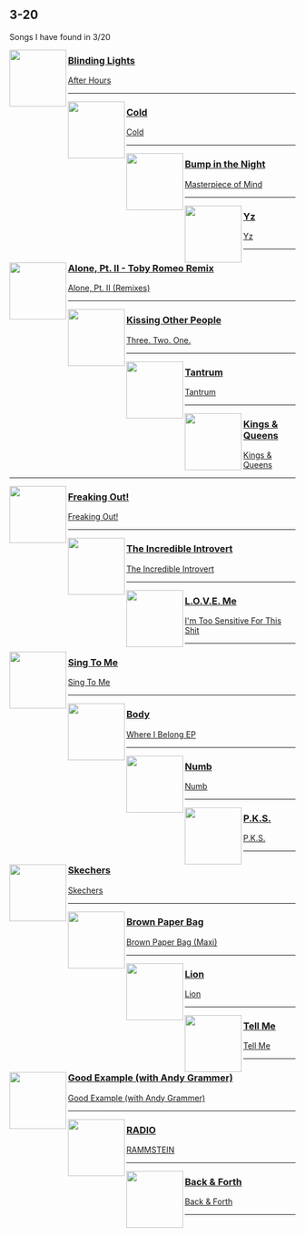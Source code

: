 ## 3-20
[start-desc]: #

Songs I have found in 3&#x2F;20

[end-desc]: #

<img align="left" width="100" height="100" src="https://i.scdn.co/image/ab67616d0000b2738863bc11d2aa12b54f5aeb36">

### [Blinding Lights](https://open.spotify.com/go?uri=spotify:track:0VjIjW4GlUZAMYd2vXMi3b)
[After Hours](https://open.spotify.com/go?uri=spotify:album:4yP0hdKOZPNshxUOjY0cZj)

---


<img align="left" width="100" height="100" src="https://i.scdn.co/image/ab67616d0000b2731dce0084c3f7c78dd61a0c3f">

### [Cold](https://open.spotify.com/go?uri=spotify:track:5jYe1mOKg5zUx0enf1DOdz)
[Cold](https://open.spotify.com/go?uri=spotify:album:0Vci60496fhTWcRODhFCYM)

---


<img align="left" width="100" height="100" src="https://i.scdn.co/image/ab67616d0000b2738b219a6d1533cd5015233a4a">

### [Bump in the Night](https://open.spotify.com/go?uri=spotify:track:25GVi0OcnE5TuCknAIzaFk)
[Masterpiece of Mind](https://open.spotify.com/go?uri=spotify:album:0KGUHBBUrMO2YpAoPD2ga5)

---


<img align="left" width="100" height="100" src="https://i.scdn.co/image/ab67616d0000b2735ed8344c718b282e639d92fe">

### [Yz](https://open.spotify.com/go?uri=spotify:track:3XeOW6styagl3LQ8GrUqHp)
[Yz](https://open.spotify.com/go?uri=spotify:album:5UytAPHvZT4b3ytntdWVQf)

---


<img align="left" width="100" height="100" src="https://i.scdn.co/image/ab67616d0000b27334f910289c935d7d52073b3f">

### [Alone, Pt. II - Toby Romeo Remix](https://open.spotify.com/go?uri=spotify:track:3sbDomF1E8VXhAzw3vHWcJ)
[Alone, Pt. II (Remixes)](https://open.spotify.com/go?uri=spotify:album:2mxUoEbnEU5HQUApB1tm1X)

---


<img align="left" width="100" height="100" src="https://i.scdn.co/image/ab67616d0000b2735e6f3b66721a47e39fac4274">

### [Kissing Other People](https://open.spotify.com/go?uri=spotify:track:4WjTbrxOPvSwQlajlE4aXH)
[Three. Two. One.](https://open.spotify.com/go?uri=spotify:album:3nP0DOBWPfEToiDGMXZCAb)

---


<img align="left" width="100" height="100" src="https://i.scdn.co/image/ab67616d0000b2739ee25a36c6fe0c2841fff542">

### [Tantrum](https://open.spotify.com/go?uri=spotify:track:3htJKHlAjUoRmNLheJ8uTV)
[Tantrum](https://open.spotify.com/go?uri=spotify:album:5IRp7hBdLQOz5gB90M1hg0)

---


<img align="left" width="100" height="100" src="https://i.scdn.co/image/ab67616d0000b273455b66109a326b6ffb3f169b">

### [Kings & Queens](https://open.spotify.com/go?uri=spotify:track:76nqCfJOcFFWBJN32PAksn)
[Kings & Queens](https://open.spotify.com/go?uri=spotify:album:6yUkGEJftbJl1QPvz4WTjO)

---


<img align="left" width="100" height="100" src="https://i.scdn.co/image/ab67616d0000b2732a562bc97d0609f0ac83109a">

### [Freaking Out!](https://open.spotify.com/go?uri=spotify:track:3san0Uyl11zEKigulyI2nt)
[Freaking Out!](https://open.spotify.com/go?uri=spotify:album:7LJ3mxZxiL6HhXm1kp30Nb)

---


<img align="left" width="100" height="100" src="https://i.scdn.co/image/ab67616d0000b27311f5dbc66b0cb56ade0ff893">

### [The Incredible Introvert](https://open.spotify.com/go?uri=spotify:track:1Cvrd7bkgIwNRu4J22Il0t)
[The Incredible Introvert](https://open.spotify.com/go?uri=spotify:album:1aKGnv94rSlrCANCVQ7Xk4)

---


<img align="left" width="100" height="100" src="https://i.scdn.co/image/ab67616d0000b27314f501f3864e6bda438c4a44">

### [L.O.V.E. Me](https://open.spotify.com/go?uri=spotify:track:5gjdP0j7p1mJYGMSOVDlH3)
[I'm Too Sensitive For This Shit](https://open.spotify.com/go?uri=spotify:album:1GTeUN1ncE1Ecer5MHkxKv)

---


<img align="left" width="100" height="100" src="https://i.scdn.co/image/ab67616d0000b27377ab46be7891af8431b7b4da">

### [Sing To Me](https://open.spotify.com/go?uri=spotify:track:44oCGRuPFy7Uz6w4KliMBS)
[Sing To Me](https://open.spotify.com/go?uri=spotify:album:5XdXw120Se7gs2kCDfIh3Z)

---


<img align="left" width="100" height="100" src="https://i.scdn.co/image/ab67616d0000b273620503ff0e9842ec7ad8ac12">

### [Body](https://open.spotify.com/go?uri=spotify:track:3vTiFGEf6qe9H7qn0zgK1z)
[Where I Belong EP](https://open.spotify.com/go?uri=spotify:album:6FLKHS3sz64yWyvWGSNs3i)

---


<img align="left" width="100" height="100" src="https://i.scdn.co/image/ab67616d0000b273d4c4ccca7cb576178432aa97">

### [Numb](https://open.spotify.com/go?uri=spotify:track:4y6oqAKFlZMdGpQunCrQgY)
[Numb](https://open.spotify.com/go?uri=spotify:album:6E0TerRd3q3CVw4BJKj2yl)

---


<img align="left" width="100" height="100" src="https://i.scdn.co/image/ab67616d0000b2734ff0f2cd8828e0cc4b977032">

### [P.K.S.](https://open.spotify.com/go?uri=spotify:track:0I3X2vfMtaXkUTK8WFCrmK)
[P.K.S.](https://open.spotify.com/go?uri=spotify:album:1io44VDHFf62q2mWo74GgD)

---


<img align="left" width="100" height="100" src="https://i.scdn.co/image/ab67616d0000b273928176cad62d2e7625636c3f">

### [Skechers](https://open.spotify.com/go?uri=spotify:track:2alc8VZAzDgdAsL2QMk3hu)
[Skechers](https://open.spotify.com/go?uri=spotify:album:4a50hfH6HJQywmghPYnRRW)

---


<img align="left" width="100" height="100" src="https://i.scdn.co/image/ab67616d0000b273bb9208be72f3cb27f4d03712">

### [Brown Paper Bag](https://open.spotify.com/go?uri=spotify:track:50uY99aJHs5nImL5OaPjfR)
[Brown Paper Bag (Maxi)](https://open.spotify.com/go?uri=spotify:album:44K9yRRWnSr6GEAxRPGp7Q)

---


<img align="left" width="100" height="100" src="https://i.scdn.co/image/ab67616d0000b2738768194862912b9e3a69c726">

### [Lion](https://open.spotify.com/go?uri=spotify:track:6GWNh4A7t4UHtUupgL5Evj)
[Lion](https://open.spotify.com/go?uri=spotify:album:4ASMkFoc7GDXkWqvv9zHwG)

---


<img align="left" width="100" height="100" src="https://i.scdn.co/image/ab67616d0000b273248f53244d09eb91d9489746">

### [Tell Me](https://open.spotify.com/go?uri=spotify:track:5GWXpzodjUfbd9JQhFQDVw)
[Tell Me](https://open.spotify.com/go?uri=spotify:album:6pXlQpmk31z1ZUcNdIF46X)

---


<img align="left" width="100" height="100" src="https://i.scdn.co/image/ab67616d0000b273225fc2439998c95a2edfe119">

### [Good Example (with Andy Grammer)](https://open.spotify.com/go?uri=spotify:track:5SspaMrPfWyRCS0GpjIxa6)
[Good Example (with Andy Grammer)](https://open.spotify.com/go?uri=spotify:album:2NjENS5zmbvNvABCfygUU6)

---


<img align="left" width="100" height="100" src="https://i.scdn.co/image/ab67616d0000b27302add2c77fb6999e311a3248">

### [RADIO](https://open.spotify.com/go?uri=spotify:track:5vZ4IeUenK2cHub2d7yfWk)
[RAMMSTEIN](https://open.spotify.com/go?uri=spotify:album:1LoyJQVHPLHE3fCCS8Juek)

---


<img align="left" width="100" height="100" src="https://i.scdn.co/image/ab67616d0000b2732b98ab4330ca38e488c3c1cd">

### [Back & Forth](https://open.spotify.com/go?uri=spotify:track:4M8x1TR36VMQMFMbGCdoyA)
[Back & Forth](https://open.spotify.com/go?uri=spotify:album:2WqGsuxmIREkcArxbp5IK0)

---

